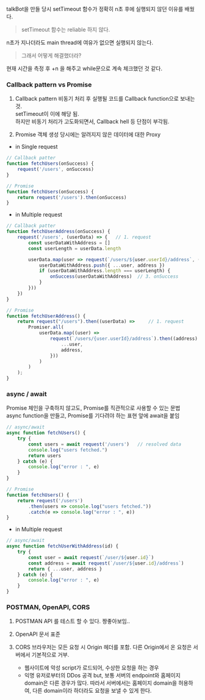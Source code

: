talkBot을 만들 당시 setTimeout 함수가 정확히 n초 후에 실행되지 않던 이유를 배웠다.

> setTimeout 함수는 reliable 하지 않다.

n초가 지나더라도 main thread에 여유가 없으면 실행되지 않는다.

> 그래서 어떻게 해결했더라?

현재 시간을 측정 후 +n 을 해주고 while문으로 계속 체크했던 것 같다.

### Callback pattern vs Promise

1. Callback pattern
비동기 처리 후 실행될 코드를 Callback function으로 보내는 것.  
setTimeout이 이에 해당 됨.  
하지만 비동기 처리가 고도화되면서, Callback hell 등 단점이 부각됨.  

2. Promise
객체 생성 당시에는 알려지지 않은 데이터에 대한 Proxy

- in Single request
```js
// Callback patter
function fetchUsers(onSuccess) {
    request('/users', onSuccess)
}

// Promise
function fetchUsers(onSuccess) {
    return request('/users').then(onSuccess)
}
```

- in Multiple request
```js
// Callback patter
function fetchUserAddress(onSuccess) {
    request('/users', (userData) => {   // 1. request
        const userDataWithAddress = []
        const userLength = userData.length

        userData.map(user => request(`/users/${user.userId}/address`, (address) => {    // 2. request
            userDataWithAddress.push({ ...user, address })
            if (userDataWithAddress.length === userLength) {
                onSuccess(userDataWithAddress)  // 3. onSuccess
            }
        }))
    })
}

// Promise
function fetchUserAddress() {
    return request("/users").then((userData) =>     // 1. request
        Promiser.all(
            userData.map((user) => 
                request(`/users/{user.userId}/address`).then((address) => ({    // 2. request
                    ...user,
                    address,
                }))
            )
        )
    );
}
```

### async / await
Promise 체인을 구축하지 않고도, Promise를 직관적으로 사용할 수 있는 문법  
async function을 만들고, Promise를 기다려야 하는 표현 앞에 await을 붙임  
```js
// async/await
async function fetchUsers() {
    try {
        const users = await request('/users')   // resolved data
        console.log("users fetched.")
        return users
    } catch (e) {
        console.log("error : ", e)
    }
}

// Promise
function fetchUsers() {
    return request('/users')
        .then(users => console.log("users fetched."))
        .catch(e => console.log("error : ", e))
}
```

- in Multiple request
```js
// async/await
async function fetchUserWithAddress(id) {
    try {
        const user = await request(`/user/${user.id}`)
        const address = await request(`/user/${user.id}/address`)
        return { ...user, address }
    } catch (e) {
        console.log("error : ", e)
    }
}
```
### POSTMAN, OpenAPI, CORS
1. POSTMAN
API 를 테스트 할 수 있다. 짱좋아보임..

2. OpenAPI
문서 표준

3. CORS
브라우저는 모든 요청 시 Origin 헤더를 포함. 다른 Origin에서 온 요청은 서버에서 기본적으로 거부.
    - 웹사이트에 악성 script가 로드되어, 수상한 요청을 하는 경우
    - 익명 유저로부터의 DDos 공격
but, 보통 서버의 endpoint와 홈페이지 domain은 다른 경우가 많다.
따라서 서버에서는 홈페이지 domain을 허용하여, 다른 domain이라 하더라도 요청을 보낼 수 있게 한다.
